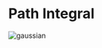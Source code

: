 # Path Integral

![gaussian](https://github.com/MizuhoAOKI/path_integral/assets/63337525/e51f2e2b-de4b-4f46-b7c4-3995e4c15844)
